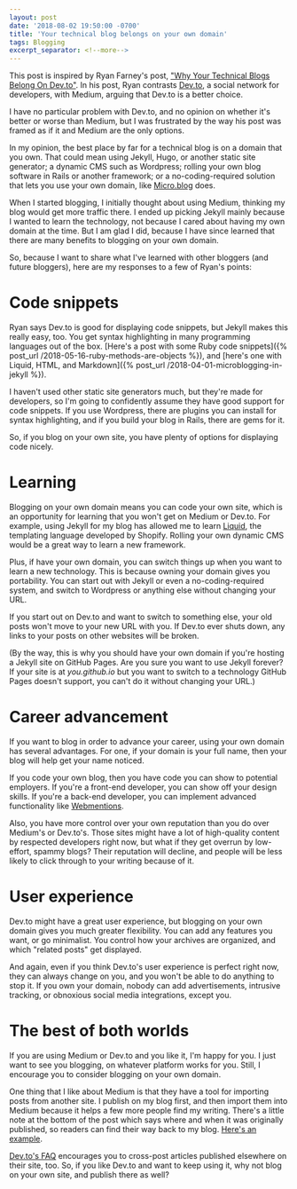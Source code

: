 ```yaml
---
layout: post
date: '2018-08-02 19:50:00 -0700'
title: 'Your technical blog belongs on your own domain'
tags: Blogging
excerpt_separator: <!--more-->
---
```

This post is inspired by Ryan Farney's post, ["Why Your Technical Blogs Belong On Dev.to"](https://dev.to/ryanfarney3/why-your-technical-blogs-belong-on-devto-1hlf). In his post, Ryan contrasts [Dev.to](https://dev.to/), a social network for developers, with Medium, arguing that Dev.to is a better choice.

I have no particular problem with Dev.to, and no opinion on whether it's better or worse than Medium, but I was frustrated by the way his post was framed as if it and Medium are the only options.

<!--more-->

In my opinion, the best place by far for a technical blog is on a domain that you own. That could mean using Jekyll, Hugo, or another static site generator; a dynamic CMS such as Wordpress; rolling your own blog software in Rails or another framework; or a no-coding-required solution that lets you use your own domain, like [Micro.blog](https://micro.blog/) does.

When I started blogging, I initially thought about using Medium, thinking my blog would get more traffic there. I ended up picking Jekyll mainly because I wanted to learn the technology, not because I cared about having my own domain at the time. But I am glad I did, because I have since learned that there are many benefits to blogging on your own domain.

So, because I want to share what I've learned with other bloggers (and future bloggers), here are my responses to a few of Ryan's points:

# Code snippets

Ryan says Dev.to is good for displaying code snippets, but Jekyll makes this really easy, too. You get syntax highlighting in many programming languages out of the box. [Here's a post with some Ruby code snippets]({% post_url /2018-05-16-ruby-methods-are-objects %}), and [here's one with Liquid, HTML, and Markdown]({% post_url /2018-04-01-microblogging-in-jekyll %}).

I haven't used other static site generators much, but they're made for developers, so I'm going to confidently assume they have good support for code snippets. If you use Wordpress, there are plugins you can install for syntax highlighting, and if you build your blog in Rails, there are gems for it.

So, if you blog on your own site, you have plenty of options for displaying code nicely.

# Learning

Blogging on your own domain means you can code your own site, which is an opportunity for learning that you won't get on Medium or Dev.to. For example, using Jekyll for my blog has allowed me to learn [Liquid](https://shopify.github.io/liquid/), the templating language developed by Shopify. Rolling your own dynamic CMS would be a great way to learn a new framework.

Plus, if have your own domain, you can switch things up when you want to learn a new technology. This is because owning your domain gives you portability. You can start out with Jekyll or even a no-coding-required system, and switch to Wordpress or anything else without changing your URL.

If you start out on Dev.to and want to switch to something else, your old posts won't move to your new URL with you. If Dev.to ever shuts down, any links to your posts on other websites will be broken.

(By the way, this is why you should have your own domain if you're hosting a Jekyll site on GitHub Pages. Are you sure you want to use Jekyll forever? If your site is at *you.github.io* but you want to switch to a technology GitHub Pages doesn't support, you can't do it without changing your URL.)

# Career advancement

If you want to blog in order to advance your career, using your own domain has several advantages. For one, if your domain is your full name, then your blog will help get your name noticed.

If you code your own blog, then you have code you can show to potential employers. If you're a front-end developer, you can show off your design skills. If you're a back-end developer, you can implement advanced functionality like [Webmentions](https://indieweb.org/Webmention).

Also, you have more control over your own reputation than you do over Medium's or Dev.to's. Those sites might have a lot of high-quality content by respected developers right now, but what if they get overrun by low-effort, spammy blogs? Their reputation will decline, and people will be less likely to click through to your writing because of it.

# User experience

Dev.to might have a great user experience, but blogging on your own domain gives you much greater flexibility. You can add any features you want, or go minimalist. You control how your archives are organized, and which "related posts" get displayed.

And again, even if you think Dev.to's user experience is perfect right now, they can always change on you, and you won't be able to do anything to stop it. If you own your domain, nobody can add advertisements, intrusive tracking, or obnoxious social media integrations, except you.

# The best of both worlds

If you are using Medium or Dev.to and you like it, I'm happy for you. I just want to see you blogging, on whatever platform works for you. Still, I encourage you to consider blogging on your own domain.

One thing that I like about Medium is that they have a tool for importing posts from another site. I publish on my blog first, and then import them into Medium because it helps a few more people find my writing. There's a little note at the bottom of the post which says where and when it was originally published, so readers can find their way back to my blog. [Here's an example](https://medium.com/@fionavoss/why-i-went-back-to-school-for-a-computer-science-degree-after-a-code-bootcamp-e6b8840adb07).

[Dev.to's FAQ](https://dev.to/faq) encourages you to cross-post articles published elsewhere on their site, too. So, if you like Dev.to and want to keep using it, why not blog on your own site, and publish there as well?

